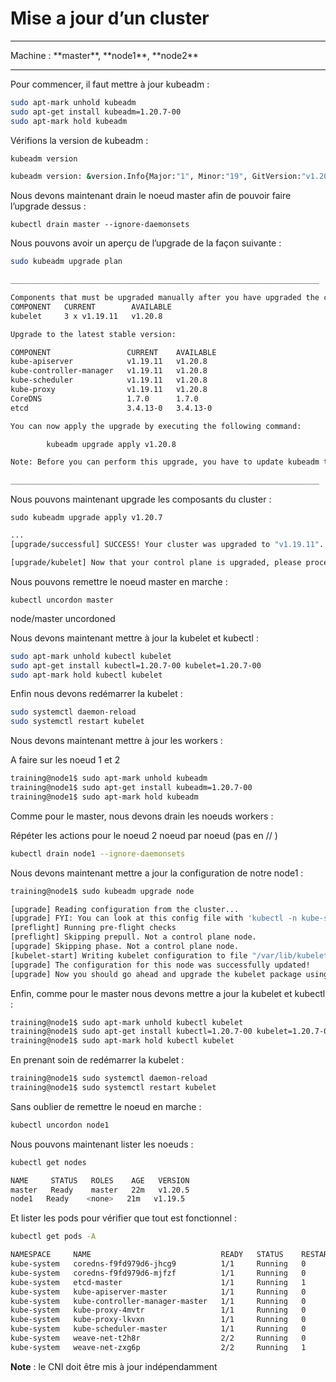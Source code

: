 #  Mise a jour d’un cluster

<hr>
Machine : **master**, **node1**, **node2**
<hr>



Pour commencer, il faut mettre à jour kubeadm :

~~~~~~~~~~~~~~~~~~~~~~~~~~~~~~~~~~~~~~~~~~ {.zsh .numberLines}
sudo apt-mark unhold kubeadm
sudo apt-get install kubeadm=1.20.7-00
sudo apt-mark hold kubeadm
~~~~~~~~~~~~~~~~~~~~~~~~~~~~~~~~~~~~~~~~~~

Vérifions la version de kubeadm :

~~~~~~~~~~~~~~~~~~~~~~~~~~~~~~~~~~~~~~~~~~ {.zsh .numberLines}
kubeadm version

kubeadm version: &version.Info{Major:"1", Minor:"19", GitVersion:"v1.20.7", GitCommit:"1e11e4a2108024935ecfcb2912226cedeafd99df", GitTreeState:"clean", BuildDate:"2020-10-14T12:47:53Z", GoVersion:"go1.15.2", Compiler:"gc", Platform:"linux/amd64"}
~~~~~~~~~~~~~~~~~~~~~~~~~~~~~~~~~~~~~~~~~~

Nous devons maintenant drain le noeud master afin de pouvoir faire l’upgrade dessus :

`kubectl drain master --ignore-daemonsets`

Nous pouvons avoir un aperçu de l’upgrade de la façon suivante :

~~~~~~~~~~~~~~~~~~~~~~~~~~~~~~~~~~~~~~~~~~ {.zsh .numberLines}
sudo kubeadm upgrade plan

_____________________________________________________________________

Components that must be upgraded manually after you have upgraded the control plane with 'kubeadm upgrade apply':
COMPONENT   CURRENT        AVAILABLE
kubelet     3 x v1.19.11   v1.20.8

Upgrade to the latest stable version:

COMPONENT                 CURRENT    AVAILABLE
kube-apiserver            v1.19.11   v1.20.8
kube-controller-manager   v1.19.11   v1.20.8
kube-scheduler            v1.19.11   v1.20.8
kube-proxy                v1.19.11   v1.20.8
CoreDNS                   1.7.0      1.7.0
etcd                      3.4.13-0   3.4.13-0

You can now apply the upgrade by executing the following command:

        kubeadm upgrade apply v1.20.8

Note: Before you can perform this upgrade, you have to update kubeadm to v1.20.8.

_____________________________________________________________________

~~~~~~~~~~~~~~~~~~~~~~~~~~~~~~~~~~~~~~~~~~


Nous pouvons maintenant upgrade les composants du cluster :


`sudo kubeadm upgrade apply v1.20.7`

~~~~~~~~~~~~~~~~~~~~~~~~~~~~~~~~~~~~~~~~~~ {.zsh .numberLines}
...
[upgrade/successful] SUCCESS! Your cluster was upgraded to "v1.19.11". Enjoy!

[upgrade/kubelet] Now that your control plane is upgraded, please proceed with upgrading your kubelets if you haven't already done so.
~~~~~~~~~~~~~~~~~~~~~~~~~~~~~~~~~~~~~~~~~~

Nous pouvons remettre le noeud master en marche :


`kubectl uncordon master`

node/master uncordoned

Nous devons maintenant mettre à jour la kubelet et kubectl :

~~~~~~~~~~~~~~~~~~~~~~~~~~~~~~~~~~~~~~~~~~ {.zsh .numberLines}
sudo apt-mark unhold kubectl kubelet
sudo apt-get install kubectl=1.20.7-00 kubelet=1.20.7-00
sudo apt-mark hold kubectl kubelet
~~~~~~~~~~~~~~~~~~~~~~~~~~~~~~~~~~~~~~~~~~

Enfin nous devons redémarrer la kubelet :

~~~~~~~~~~~~~~~~~~~~~~~~~~~~~~~~~~~~~~~~~~ {.zsh .numberLines}
sudo systemctl daemon-reload
sudo systemctl restart kubelet
~~~~~~~~~~~~~~~~~~~~~~~~~~~~~~~~~~~~~~~~~~

Nous devons maintenant mettre à jour les workers :

A faire sur les noeud 1 et 2

~~~~~~~~~~~~~~~~~~~~~~~~~~~~~~~~~~~~~~~~~~ {.zsh .numberLines}
training@node1$ sudo apt-mark unhold kubeadm
training@node1$ sudo apt-get install kubeadm=1.20.7-00
training@node1$ sudo apt-mark hold kubeadm
~~~~~~~~~~~~~~~~~~~~~~~~~~~~~~~~~~~~~~~~~~

Comme pour le master, nous devons drain les noeuds workers :

Répéter les actions pour le noeud 2 noeud par noeud (pas en // )

~~~~~~~~~~~~~~~~~~~~~~~~~~~~~~~~~~~~~~~~~~ {.zsh .numberLines}
kubectl drain node1 --ignore-daemonsets
~~~~~~~~~~~~~~~~~~~~~~~~~~~~~~~~~~~~~~~~~~

Nous devons maintenant mettre a jour la configuration de notre node1 :

~~~~~~~~~~~~~~~~~~~~~~~~~~~~~~~~~~~~~~~~~~ {.zsh .numberLines}
training@node1$ sudo kubeadm upgrade node
~~~~~~~~~~~~~~~~~~~~~~~~~~~~~~~~~~~~~~~~~~

~~~~~~~~~~~~~~~~~~~~~~~~~~~~~~~~~~~~~~~~~~ {.zsh .numberLines}
[upgrade] Reading configuration from the cluster...
[upgrade] FYI: You can look at this config file with 'kubectl -n kube-system get cm kubeadm-config -oyaml'
[preflight] Running pre-flight checks
[preflight] Skipping prepull. Not a control plane node.
[upgrade] Skipping phase. Not a control plane node.
[kubelet-start] Writing kubelet configuration to file "/var/lib/kubelet/config.yaml"
[upgrade] The configuration for this node was successfully updated!
[upgrade] Now you should go ahead and upgrade the kubelet package using your package manager.
~~~~~~~~~~~~~~~~~~~~~~~~~~~~~~~~~~~~~~~~~~

Enfin, comme pour le master nous devons mettre a jour la kubelet et kubectl :

~~~~~~~~~~~~~~~~~~~~~~~~~~~~~~~~~~~~~~~~~~ {.zsh .numberLines}
training@node1$ sudo apt-mark unhold kubectl kubelet
training@node1$ sudo apt-get install kubectl=1.20.7-00 kubelet=1.20.7-00
training@node1$ sudo apt-mark hold kubectl kubelet
~~~~~~~~~~~~~~~~~~~~~~~~~~~~~~~~~~~~~~~~~~

En prenant soin de redémarrer la kubelet :

~~~~~~~~~~~~~~~~~~~~~~~~~~~~~~~~~~~~~~~~~~ {.zsh .numberLines}
training@node1$ sudo systemctl daemon-reload
training@node1$ sudo systemctl restart kubelet
~~~~~~~~~~~~~~~~~~~~~~~~~~~~~~~~~~~~~~~~~~

Sans oublier de remettre le noeud en marche :

~~~~~~~~~~~~~~~~~~~~~~~~~~~~~~~~~~~~~~~~~~ {.zsh .numberLines}
kubectl uncordon node1
~~~~~~~~~~~~~~~~~~~~~~~~~~~~~~~~~~~~~~~~~~

Nous pouvons maintenant lister les noeuds :

~~~~~~~~~~~~~~~~~~~~~~~~~~~~~~~~~~~~~~~~~~ {.zsh .numberLines}
kubectl get nodes

NAME     STATUS   ROLES    AGE   VERSION
master   Ready    master   22m   v1.20.5
node1   Ready    <none>   21m   v1.19.5
~~~~~~~~~~~~~~~~~~~~~~~~~~~~~~~~~~~~~~~~~~

Et lister les pods pour vérifier que tout est fonctionnel :

~~~~~~~~~~~~~~~~~~~~~~~~~~~~~~~~~~~~~~~~~~ {.zsh .numberLines}
kubectl get pods -A

NAMESPACE     NAME                             READY   STATUS    RESTARTS   AGE
kube-system   coredns-f9fd979d6-jhcg9          1/1     Running   0          7m44s
kube-system   coredns-f9fd979d6-mjfzf          1/1     Running   0          7m44s
kube-system   etcd-master                      1/1     Running   1          11m
kube-system   kube-apiserver-master            1/1     Running   0          11m
kube-system   kube-controller-manager-master   1/1     Running   0          11m
kube-system   kube-proxy-4mvtr                 1/1     Running   0          14m
kube-system   kube-proxy-lkvxn                 1/1     Running   0          13m
kube-system   kube-scheduler-master            1/1     Running   0          11m
kube-system   weave-net-t2h8r                  2/2     Running   0          24m
kube-system   weave-net-zxg6p                  2/2     Running   1          23m
~~~~~~~~~~~~~~~~~~~~~~~~~~~~~~~~~~~~~~~~~~


**Note** : le CNI doit être mis à jour indépendamment